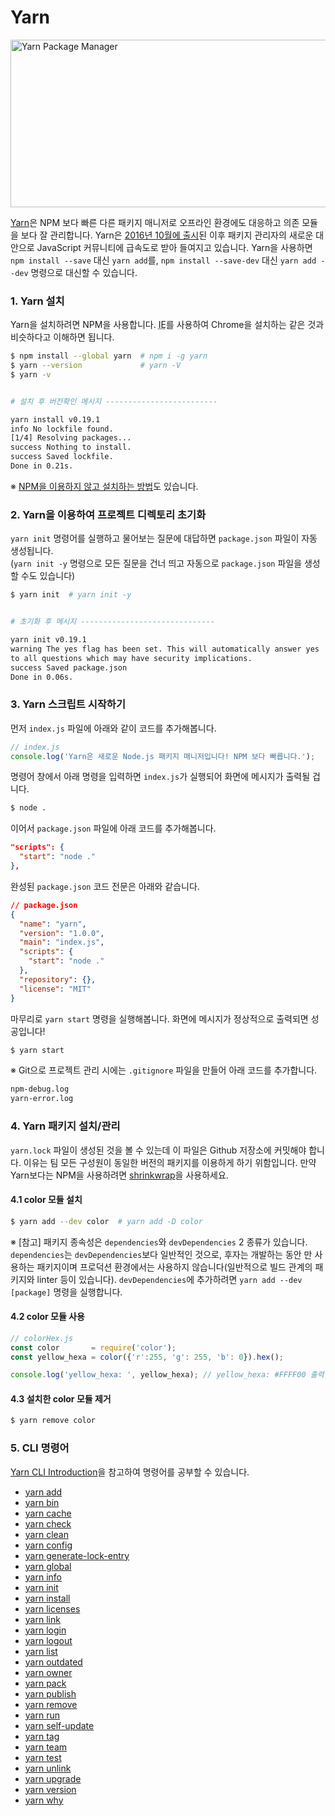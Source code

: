 # Yarn

<img src="../ASSETS/yarnpkg.png" alt="Yarn Package Manager" width="511" height="268">

[Yarn](https://yarnpkg.com/)은 NPM 보다 빠른 다른 패키지 매니저로 오프라인 환경에도 대응하고 의존 모듈을 보다 잘 관리합니다. Yarn은 [2016년 10월에 출시](https://code.facebook.com/posts/1840075619545360)된 이후 패키지 관리자의 새로운 대안으로 JavaScript 커뮤니티에 급속도로 받아 들여지고 있습니다. Yarn을 사용하면 `npm install --save` 대신 `yarn add`를, `npm install --save-dev` 대신 `yarn add --dev` 명령으로 대신할 수 있습니다.



### 1. Yarn 설치

Yarn을 설치하려면 NPM을 사용합니다. <abbr title="Internet Explorer">IE</abbr>를 사용하여 Chrome을 설치하는 같은 것과 비슷하다고 이해하면 됩니다.

```sh
$ npm install --global yarn  # npm i -g yarn
$ yarn --version             # yarn -V
$ yarn -v


# 설치 후 버전확인 메시지 -------------------------

yarn install v0.19.1
info No lockfile found.
[1/4] Resolving packages...
success Nothing to install.
success Saved lockfile.
Done in 0.21s.
```

※ [NPM을 이용하지 않고 설치하는 방법](https://yarnpkg.com/en/docs/install)도 있습니다.



### 2. Yarn을 이용하여 프로젝트 디렉토리 초기화

`yarn init` 명령어를 실행하고 물어보는 질문에 대답하면 `package.json` 파일이 자동 생성됩니다.<br>
(`yarn init -y` 명령으로 모든 질문을 건너 띄고 자동으로 `package.json` 파일을 생성할 수도 있습니다)

```sh
$ yarn init  # yarn init -y


# 초기화 후 메시지 ------------------------------

yarn init v0.19.1
warning The yes flag has been set. This will automatically answer yes
to all questions which may have security implications.
success Saved package.json
Done in 0.06s.
```



### 3. Yarn 스크립트 시작하기

먼저 `index.js` 파일에 아래와 같이 코드를 추가해봅니다.

```js
// index.js
console.log('Yarn은 새로운 Node.js 패키지 매니저입니다! NPM 보다 빠릅니다.');
```

명령어 창에서 아래 명령을 입력하면 `index.js`가 실행되어 화면에 메시지가 출력될 겁니다.

```sh
$ node .
```

이어서 `package.json` 파일에 아래 코드를 추가해봅니다.

```json
"scripts": {
  "start": "node ."
},
```

완성된 `package.json` 코드 전문은 아래와 같습니다.

```json
// package.json
{
  "name": "yarn",
  "version": "1.0.0",
  "main": "index.js",
  "scripts": {
    "start": "node ."
  },
  "repository": {},
  "license": "MIT"
}
```

마무리로 `yarn start` 명령을 실행해봅니다. 화면에 메시지가 정상적으로 출력되면 성공입니다!

```sh
$ yarn start
```

※ Git으로 프로젝트 관리 시에는 `.gitignore` 파일을 만들어 아래 코드를 추가합니다.

```sh
npm-debug.log
yarn-error.log
```



### 4. Yarn 패키지 설치/관리

`yarn.lock` 파일이 생성된 것을 볼 수 있는데 이 파일은 Github 저장소에 커밋해야 합니다. 이유는 팀 모든 구성원이 동일한 버전의 패키지를 이용하게 하기 위함입니다. 만약 Yarn보다는 NPM을 사용하려면 [shrinkwrap](https://blog.outsider.ne.kr/759)을 사용하세요.

#### 4.1 color 모듈 설치

```sh
$ yarn add --dev color  # yarn add -D color
```

※ [참고] 패키지 종속성은 `dependencies`와 `devDependencies` 2 종류가 있습니다. `dependencies`는 `devDependencies`보다 일반적인 것으로, 후자는 개발하는 동안 만 사용하는 패키지이며 프로덕션 환경에서는 사용하지 않습니다(일반적으로 빌드 관계의 패키지와 linter 등이 있습니다). `devDependencies`에 추가하려면 `yarn add --dev [package]` 명령을 실행합니다.

#### 4.2 color 모듈 사용

```js
// colorHex.js
const color       = require('color');
const yellow_hexa = color({'r':255, 'g': 255, 'b': 0}).hex();

console.log('yellow_hexa: ', yellow_hexa); // yellow_hexa: #FFFF00 출력
```

#### 4.3 설치한 color 모듈 제거

```sh
$ yarn remove color
```



### 5. CLI 명령어

[Yarn CLI Introduction](https://yarnpkg.com/en/docs/cli/)을 참고하여 명령어를 공부할 수 있습니다.

- [yarn add](https://yarnpkg.com/en/docs/cli/add)
- [yarn bin](https://yarnpkg.com/en/docs/cli/bin)
- [yarn cache](https://yarnpkg.com/en/docs/cli/cache)
- [yarn check](https://yarnpkg.com/en/docs/cli/check)
- [yarn clean](https://yarnpkg.com/en/docs/cli/clean)
- [yarn config](https://yarnpkg.com/en/docs/cli/config)
- [yarn generate-lock-entry](https://yarnpkg.com/en/docs/cli/generate-lock-entry)
- [yarn global](https://yarnpkg.com/en/docs/cli/global)
- [yarn info](https://yarnpkg.com/en/docs/cli/info)
- [yarn init](https://yarnpkg.com/en/docs/cli/init)
- [yarn install](https://yarnpkg.com/en/docs/cli/install)
- [yarn licenses](https://yarnpkg.com/en/docs/cli/licenses)
- [yarn link](https://yarnpkg.com/en/docs/cli/link)
- [yarn login](https://yarnpkg.com/en/docs/cli/login)
- [yarn logout](https://yarnpkg.com/en/docs/cli/logout)
- [yarn list](https://yarnpkg.com/en/docs/cli/list)
- [yarn outdated](https://yarnpkg.com/en/docs/cli/outdated)
- [yarn owner](https://yarnpkg.com/en/docs/cli/owner)
- [yarn pack](https://yarnpkg.com/en/docs/cli/pack)
- [yarn publish](https://yarnpkg.com/en/docs/cli/publish)
- [yarn remove](https://yarnpkg.com/en/docs/cli/remove)
- [yarn run](https://yarnpkg.com/en/docs/cli/run)
- [yarn self-update](https://yarnpkg.com/en/docs/cli/self-update)
- [yarn tag](https://yarnpkg.com/en/docs/cli/tag)
- [yarn team](https://yarnpkg.com/en/docs/cli/team)
- [yarn test](https://yarnpkg.com/en/docs/cli/test)
- [yarn unlink](https://yarnpkg.com/en/docs/cli/unlink)
- [yarn upgrade](https://yarnpkg.com/en/docs/cli/upgrade)
- [yarn version](https://yarnpkg.com/en/docs/cli/version)
- [yarn why](https://yarnpkg.com/en/docs/cli/why)
